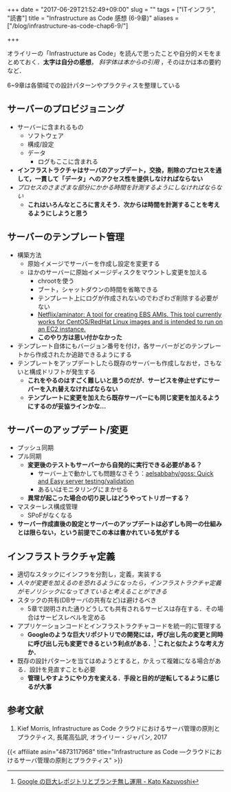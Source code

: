 +++
date = "2017-06-29T21:52:49+09:00"
slug = ""
tags = ["ITインフラ", "読書"]
title = "Infrastructure as Code 感想 (6-9章)"
aliases = ["/blog/infrastructure-as-code-chap6-9/"]

+++

オライリーの「Infrastructure as Code」を読んで思ったことや自分的メモをまとめておく．**太字は自分の感想**， _斜字体は本からの引用_ ，そのほかは本の要約など．

6~9章は各領域での設計パターンやプラクティスを整理している

## サーバーのプロビジョニング

* サーバーに含まれるもの
    * ソフトウェア
    * 構成/設定
    * データ
        * ログもここに含まれる
* **インフラストラクチャはサーバのアップデート，交換，削除のプロセスを通して，一貫して「データ」へのアクセス性を提供しなければならない**
* _プロセスのさまざまな部分にかかる時間を計測するようにしなければならない_
    * **これはいろんなところに言えそう．次からは時間を計測することを考えるようにしようと思う**

## サーバーのテンプレート管理

* 構築方法
    * 原始イメージでサーバーを作成し設定を変更する
    * ほかのサーバーに原始イメージディスクをマウントし変更を加える
        * chrootを使う
        * ブート，シャットダウンの時間を省略できる
        * テンプレート上にログが作成されないのでわざわざ削除する必要がない
        * [Netflix/aminator: A tool for creating EBS AMIs. This tool currently works for CentOS/RedHat Linux images and is intended to run on an EC2 instance.](https://github.com/Netflix/aminator)
        * **このやり方は思い付かなかった**
* テンプレート自体にもバージョン番号を付け，各サーバーがどのテンプレートから作成されたか追跡できるようにする
* テンプレートをアップデートしたら既存のサーバーも作成しなおせ，さもないと構成ドリフトが発生する
    * **これをやるのはすごく難しいと思うのだが．サービスを停止せずにサーバーを入れ替えなければならない**
    * **テンプレートに変更を加えたら既存サーバーにも同じ変更を加えるようにするのが妥協ラインかな…**

## サーバーのアップデート/変更

* プッシュ同期
* プル同期
    * **変更後のテストもサーバーから自発的に実行できる必要がある？**
        * サーバー上で動かしても問題なさそう：[aelsabbahy/goss: Quick and Easy server testing/validation](https://github.com/aelsabbahy/goss)
        * あるいはモニタリングにまかせる
    * **異常が起こった場合の切り戻しはどうやってトリガーする？**
* マスターレス構成管理
    * SPoFがなくなる
* **サーバー作成直後の設定とサーバーのアップデートは必ずしも同一の仕組みとは限らない，という前提でこの本は書かれている気がする**

## インフラストラクチャ定義

* 適切なスタックにインフラを分割し，定義，実装する
* _人々が変更を加えるのを恐れるようになったら，インフラストラクチャ定義がモノリシックになってきていると考えることができる_
* スタックの共有(DBサーバの共有など)は避けるべき
    * 5章で説明された通りどうしても共有されるサービスは存在する．その場合はサービスレベルを定める
* アプリケーションコードとインフラストラクチャコードを統一的に管理する
    * **Googleのような巨大リポジトリでの開発には，呼び出し先の変更と同時に呼び出し元も変更できるという利点がある．**[^1] **これと似たような考え方か．**
* 既存の設計パターンを当てはめようとすると，かえって複雑になる場合がある．設計を見直すことも必要
    * **管理しやすようにやり方を変える．手段と目的が逆転してるように感じるが大事**

## 参考文献

1. Kief Morris, Infrastructure as Code クラウドにおけるサーバ管理の原則とプラクティス, 長尾高弘訳, オライリー・ジャパン, 2017

[^1]: [Google の巨大レポジトリとブランチ無し運用 - Kato Kazuyoshi](http://2013.8-p.info/japanese/07-30-google-mainline.html)

{{< affiliate asin="4873117968" title="Infrastructure as Code ―クラウドにおけるサーバ管理の原則とプラクティス" >}}
